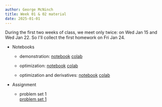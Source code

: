 ```yaml
---
author: George McNinch
title: Week 01 & 02 material
date: 2025-01-01
---
```


During the first two weeks of class, we meet only twice: on Wed Jan 15
and Wed Jan 22. So I'll collect the first homework on Fri Jan 24.

- Notebooks

  - demonstration:
    [notebook](/course-content/week01-00--demo-notebook.ipynb)
    [colab](https://colab.research.google.com/github/gmcninch-tufts/2025-Sp-Math087/blob/main/course-content/week01-00--demo-notebook.ipynb)

  - optimization:
    [notebook](/course-content/week01-01--optimization.ipynb)
    [colab](https://colab.research.google.com/github/gmcninch-tufts/2025-Sp-Math087/blob/main/course-content/week01-01--optimization.ipynb)

  - optimization and derivatives:
    [notebook](/course-content/week01-02--optimization-and-derivatives.ipynb)
    [colab](https://colab.research.google.com/github/gmcninch-tufts/2025-Sp-Math087/blob/main/course-content/week01-01--optimization-and-derivatives.ipynb)


- Assignment

  - problem set 1  
    [problem set 1](/course-assignments/PS01--2024-01-29.html)

